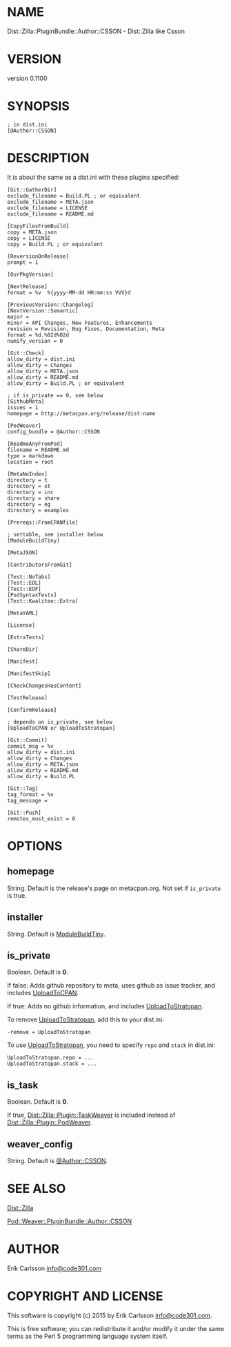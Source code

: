 # NAME

Dist::Zilla::PluginBundle::Author::CSSON - Dist::Zilla like Csson

# VERSION

version 0.1100

# SYNOPSIS

    ; in dist.ini
    [@Author::CSSON]

# DESCRIPTION

It is about the same as a dist.ini with these plugins specified:

    [Git::GatherDir]
    exclude_filename = Build.PL ; or equivalent
    exclude_filename = META.json
    exclude_filename = LICENSE
    exclude_filename = README.md

    [CopyFilesFromBuild]
    copy = META.json
    copy = LICENSE
    copy = Build.PL ; or equivalent

    [ReversionOnRelease]
    prompt = 1

    [OurPkgVersion]

    [NextRelease]
    format = %v  %{yyyy-MM-dd HH:mm:ss VVV}d

    [PreviousVersion::Changelog]
    [NextVersion::Semantic]
    major =
    minor = API Changes, New Features, Enhancements
    revision = Revision, Bug Fixes, Documentation, Meta
    format = %d.%02d%02d
    numify_version = 0

    [Git::Check]
    allow_dirty = dist.ini
    allow_dirty = Changes
    allow_dirty = META.json
    allow_dirty = README.md
    allow_dirty = Build.PL ; or equivalent

    ; if is_private == 0, see below
    [GithubMeta]
    issues = 1
    homepage = http://metacpan.org/release/dist-name

    [PodWeaver]
    config_bundle = @Author::CSSON

    [ReadmeAnyFromPod]
    filename = README.md
    type = markdown
    location = root

    [MetaNoIndex]
    directory = t
    directory = xt
    directory = inc
    directory = share
    directory = eg
    directory = examples

    [Prereqs::FromCPANfile]

    ; settable, see installer below
    [ModuleBuildTiny]

    [MetaJSON]

    [ContributorsFromGit]

    [Test::NoTabs]
    [Test::EOL]
    [Test::EOF]
    [PodSyntaxTests]
    [Test::Kwalitee::Extra]

    [MetaYAML]

    [License]

    [ExtraTests]

    [ShareDir]

    [Manifest]

    [ManifestSkip]

    [CheckChangesHasContent]

    [TestRelease]

    [ConfirmRelease]

    ; depends on is_private, see below
    [UploadToCPAN or UploadToStratopan]

    [Git::Commit]
    commit_msg = %v
    allow_dirty = dist.ini
    allow_dirty = Changes
    allow_dirty = META.json
    allow_dirty = README.md
    allow_dirty = Build.PL

    [Git::Tag]
    tag_format = %v
    tag_message =

    [Git::Push]
    remotes_must_exist = 0

# OPTIONS

## homepage

String. Default is the release's page on metacpan.org. Not set if `is_private` is true.

## installer

String. Default is [ModuleBuildTiny](https://metacpan.org/pod/Dist::Zilla::ModuleBuildTiny).

## is\_private

Boolean. Default is **0**.

If false: Adds github repository to meta, uses github as issue tracker, and includes [UploadToCPAN](https://metacpan.org/pod/Dist::Zilla::Plugin::UploadToCPAN).

If true: Adds no github information, and includes [UploadToStratopan](https://metacpan.org/pod/Dist::Zilla::Plugin::UploadToStratopan).

To remove [UploadToStratopan](https://metacpan.org/pod/Dist::Zilla::Plugin::UploadToStratopan), add this to your dist.ini:

    -remove = UploadToStratopan

To use [UploadToStratopan](https://metacpan.org/pod/Dist::Zilla::Plugin::UploadToStratopan), you need to specify `repo` and `stack` in dist.ini:

    UploadToStratopan.repo = ...
    UploadToStratopan.stack = ...

## is\_task

Boolean. Default is **0**.

If true, [Dist::Zilla::Plugin::TaskWeaver](https://metacpan.org/pod/Dist::Zilla::Plugin::TaskWeaver) is included instead of [Dist::Zilla::Plugin::PodWeaver](https://metacpan.org/pod/Dist::Zilla::Plugin::PodWeaver).

## weaver\_config

String. Default is [@Author::CSSON](https://metacpan.org/pod/Pod::Weaver::PluginBundle::Author::CSSON).

# SEE ALSO

[Dist::Zilla](https://metacpan.org/pod/Dist::Zilla)

[Pod::Weaver::PluginBundle::Author::CSSON](https://metacpan.org/pod/Pod::Weaver::PluginBundle::Author::CSSON)

# AUTHOR

Erik Carlsson <info@code301.com>

# COPYRIGHT AND LICENSE

This software is copyright (c) 2015 by Erik Carlsson <info@code301.com>.

This is free software; you can redistribute it and/or modify it under
the same terms as the Perl 5 programming language system itself.
